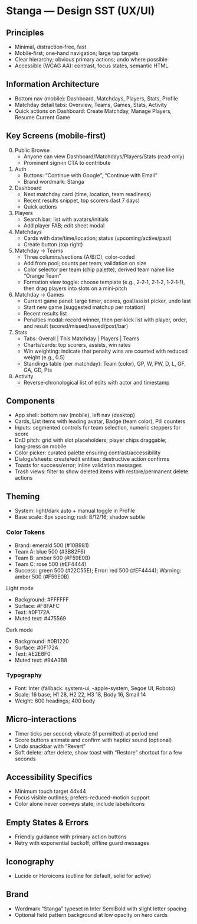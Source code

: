 # Stanga — Design SST (UX/UI)

## Principles

- Minimal, distraction‑free, fast
- Mobile‑first; one‑hand navigation; large tap targets
- Clear hierarchy; obvious primary actions; undo where possible
- Accessible (WCAG AA): contrast, focus states, semantic HTML

## Information Architecture

- Bottom nav (mobile): Dashboard, Matchdays, Players, Stats, Profile
- Matchday detail tabs: Overview, Teams, Games, Stats, Activity
- Quick actions on Dashboard: Create Matchday, Manage Players, Resume Current Game

## Key Screens (mobile‑first)

0) Public Browse
   - Anyone can view Dashboard/Matchdays/Players/Stats (read‑only)
   - Prominent sign‑in CTA to contribute
1) Auth
   - Buttons: “Continue with Google”, “Continue with Email”
   - Brand wordmark: Stanga
2) Dashboard
   - Next matchday card (time, location, team readiness)
   - Recent results snippet, top scorers (last 7 days)
   - Quick actions
3) Players
   - Search bar; list with avatars/initials
   - Add player FAB; edit sheet modal
4) Matchdays
   - Cards with date/time/location; status (upcoming/active/past)
   - Create button (top right)
5) Matchday → Teams
   - Three columns/sections (A/B/C), color‑coded
   - Add from pool; counts per team; validation on size
   - Color selector per team (chip palette), derived team name like “Orange Team”
   - Formation view toggle: choose template (e.g., 2‑2‑1, 2‑1‑2, 1‑2‑1‑1), then drag players into slots on a mini‑pitch
6) Matchday → Games
   - Current game panel: large timer, scores, goal/assist picker, undo last
   - Start new game (suggested matchup per rotation)
   - Recent results list
   - Penalties modal: record winner, then per‑kick list with player, order, and result (scored/missed/saved/post/bar)
7) Stats
   - Tabs: Overall | This Matchday | Players | Teams
   - Charts/cards: top scorers, assists, win rates
   - Win weighting: indicate that penalty wins are counted with reduced weight (e.g., 0.5)
   - Standings table (per matchday): Team (color), GP, W, PW, D, L, GF, GA, GD, Pts
8) Activity
   - Reverse‑chronological list of edits with actor and timestamp

## Components

- App shell: bottom nav (mobile), left nav (desktop)
- Cards, List items with leading avatar, Badge (team color), Pill counters
- Inputs: segmented controls for team selection, numeric steppers for score
- DnD pitch: grid with slot placeholders; player chips draggable; long‑press on mobile
- Color picker: curated palette ensuring contrast/accessibility
- Dialogs/sheets: create/edit entities; destructive action confirms
- Toasts for success/error; inline validation messages
- Trash views: filter to show deleted items with restore/permanent delete actions

## Theming

- System: light/dark auto + manual toggle in Profile
- Base scale: 8px spacing; radii 8/12/16; shadow subtle

### Color Tokens

- Brand: emerald 500 (#10B981)
- Team A: blue 500 (#3B82F6)
- Team B: amber 500 (#F59E0B)
- Team C: rose 500 (#EF4444)
- Success: green 500 (#22C55E); Error: red 500 (#EF4444); Warning: amber 500 (#F59E0B)

Light mode
- Background: #FFFFFF
- Surface: #F8FAFC
- Text: #0F172A
- Muted text: #475569

Dark mode
- Background: #0B1220
- Surface: #0F172A
- Text: #E2E8F0
- Muted text: #94A3B8

### Typography

- Font: Inter (fallback: system-ui, -apple-system, Segoe UI, Roboto)
- Scale: 16 base; H1 28, H2 22, H3 18, Body 16, Small 14
- Weight: 600 headings; 400 body

## Micro‑interactions

- Timer ticks per second; vibrate (if permitted) at period end
- Score buttons animate and confirm with haptic/ sound (optional)
- Undo snackbar with “Revert”
 - Soft delete: after delete, show toast with “Restore” shortcut for a few seconds

## Accessibility Specifics

- Minimum touch target 44x44
- Focus visible outlines; prefers-reduced-motion support
- Color alone never conveys state; include labels/icons

## Empty States & Errors

- Friendly guidance with primary action buttons
- Retry with exponential backoff; offline guard messages

## Iconography

- Lucide or Heroicons (outline for default, solid for active)

## Brand

- Wordmark “Stanga” typeset in Inter SemiBold with slight letter spacing
- Optional field pattern background at low opacity on hero cards



